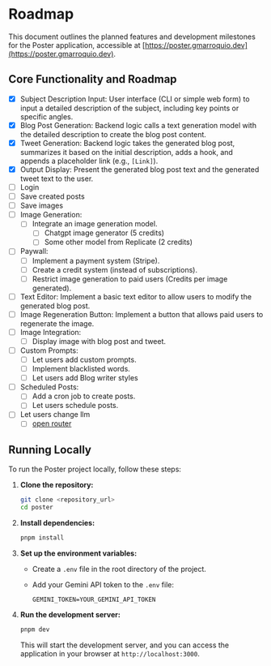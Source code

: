 # Roadmap

This document outlines the planned features and development milestones for the Poster application, accessible at [https://poster.gmarroquio.dev](https://poster.gmarroquio.dev).

## Core Functionality and Roadmap

- [x] Subject Description Input: User interface (CLI or simple web form) to input a detailed description of the subject, including key points or specific angles.
- [x] Blog Post Generation: Backend logic calls a text generation model with the detailed description to create the blog post content.
- [x] Tweet Generation: Backend logic takes the generated blog post, summarizes it based on the initial description, adds a hook, and appends a placeholder link (e.g., `[Link]`).
- [x] Output Display: Present the generated blog post text and the generated tweet text to the user.
- [ ] Login
- [ ] Save created posts
- [ ] Save images
- [ ] Image Generation:
  - [ ] Integrate an image generation model.
    - [ ] Chatgpt image generator (5 credits)
    - [ ] Some other model from Replicate (2 credits)
- [ ] Paywall:
  - [ ] Implement a payment system (Stripe).
  - [ ] Create a credit system (instead of subscriptions).
  - [ ] Restrict image generation to paid users (Credits per image generated).
- [ ] Text Editor: Implement a basic text editor to allow users to modify the generated blog post.
- [ ] Image Regeneration Button: Implement a button that allows paid users to regenerate the image.
- [ ] Image Integration:
  - [ ] Display image with blog post and tweet.
- [ ] Custom Prompts:
  - [ ] Let users add custom prompts.
  - [ ] Implement blacklisted words.
  - [ ] Let users add Blog writer styles
- [ ] Scheduled Posts:
  - [ ] Add a cron job to create posts.
  - [ ] Let users schedule posts.
- [ ] Let users change llm
  - [ ] [open router](https://openrouter.ai/)

## Running Locally

To run the Poster project locally, follow these steps:

1.  **Clone the repository:**

    ```bash
    git clone <repository_url>
    cd poster
    ```

2.  **Install dependencies:**

    ```bash
    pnpm install
    ```

3.  **Set up the environment variables:**

    - Create a `.env` file in the root directory of the project.
    - Add your Gemini API token to the `.env` file:

      ```
      GEMINI_TOKEN=YOUR_GEMINI_API_TOKEN
      ```

4.  **Run the development server:**

    ```bash
    pnpm dev
    ```

    This will start the development server, and you can access the application in your browser at `http://localhost:3000`.
